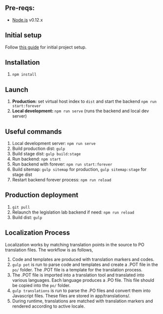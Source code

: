 ## Pre-reqs:

 - [Node.js](https://nodejs.org/) v0.12.x

## Initial setup

Follow [this guide](INSTALL.md) for initial project setup.

## Installation

1. `npm install`

## Launch

1. **Production:** set virtual host index to `dist` and start the backend ``npm run start:forever``
2. **Local development:** ``npm run serve`` (runs the backend and local dev server)

## Useful commands

1. Local development server: ``npm run serve``
2. Build production dist: ``gulp``
3. Build stage dist: ``gulp build:stage``
4. Run backend: ``npm start``
5. Run backend with forever: ``npm run start:forever``
6. Build sitemap: ``gulp sitemap`` for production, ``gulp sitemap:stage`` for stage dist
7. Restart backend forever process: ``npm run reload``

## Production deployment

1. ``git pull``
2. Relaunch the legislation lab backend if need: ``npm run reload``
4. Build dist: ``gulp``

## Localization Process

Localization works by matching translation points in the source to PO translation
files. The workflow is as follows,

1. Code and templates are produced with translation markers and codes.
2. ``gulp pot`` is run to parse code and templates and create a .POT file in the
   ``po/`` folder. The .POT file is a template for the translation process.
3. The .POT file is imported into a translation tool and translated into various
   languages. Each language produces a .PO file. This file should be copied into
   the ``po/`` folder.
4. ``gulp translations`` is run to parse the .PO files and convert them into
   Javascript files. These files are stored in app/translations/.
5. During runtime, translations are matched with translation markers and rendered
   according to active locale.
